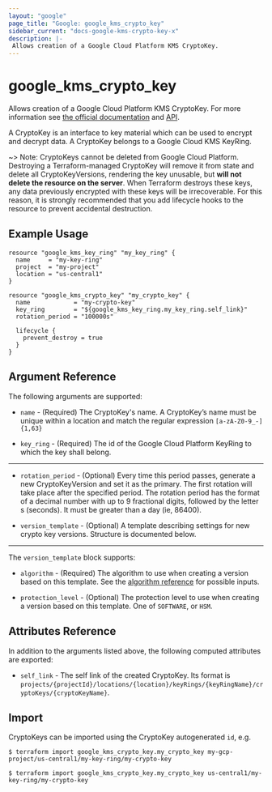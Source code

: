 ```yaml
---
layout: "google"
page_title: "Google: google_kms_crypto_key"
sidebar_current: "docs-google-kms-crypto-key-x"
description: |-
 Allows creation of a Google Cloud Platform KMS CryptoKey.
---
```


# google\_kms\_crypto\_key

Allows creation of a Google Cloud Platform KMS CryptoKey. For more information see
[the official documentation](https://cloud.google.com/kms/docs/object-hierarchy#cryptokey)
and
[API](https://cloud.google.com/kms/docs/reference/rest/v1/projects.locations.keyRings.cryptoKeys).

A CryptoKey is an interface to key material which can be used to encrypt and decrypt data. A CryptoKey belongs to a
Google Cloud KMS KeyRing.

~> Note: CryptoKeys cannot be deleted from Google Cloud Platform. Destroying a
Terraform-managed CryptoKey will remove it from state and delete all
CryptoKeyVersions, rendering the key unusable, but **will not delete the
resource on the server**. When Terraform destroys these keys, any data
previously encrypted with these keys will be irrecoverable. For this reason, it
is strongly recommended that you add lifecycle hooks to the resource to prevent
accidental destruction.

## Example Usage

```hcl
resource "google_kms_key_ring" "my_key_ring" {
  name     = "my-key-ring"
  project  = "my-project"
  location = "us-central1"
}

resource "google_kms_crypto_key" "my_crypto_key" {
  name            = "my-crypto-key"
  key_ring        = "${google_kms_key_ring.my_key_ring.self_link}"
  rotation_period = "100000s"

  lifecycle {
    prevent_destroy = true
  }
}
```

## Argument Reference

The following arguments are supported:

* `name` - (Required) The CryptoKey's name.
    A CryptoKey’s name must be unique within a location and match the regular expression `[a-zA-Z0-9_-]{1,63}`

* `key_ring` - (Required) The id of the Google Cloud Platform KeyRing to which the key shall belong.

- - -

* `rotation_period` - (Optional) Every time this period passes, generate a new CryptoKeyVersion and set it as
    the primary. The first rotation will take place after the specified period. The rotation period has the format
    of a decimal number with up to 9 fractional digits, followed by the letter s (seconds). It must be greater than
    a day (ie, 86400).
    
* `version_template` - (Optional) A template describing settings for new crypto key versions. Structure is documented below.

---

The `version_template` block supports:

* `algorithm` - (Required)  The algorithm to use when creating a version based on this template.
See the [algorithm reference](https://cloud.google.com/kms/docs/reference/rest/v1/CryptoKeyVersionAlgorithm)
for possible inputs.

* `protection_level` - (Optional) The protection level to use when creating a version based on this template.
One of `SOFTWARE`, or `HSM`.

## Attributes Reference

In addition to the arguments listed above, the following computed attributes are
exported:

* `self_link` - The self link of the created CryptoKey. Its format is `projects/{projectId}/locations/{location}/keyRings/{keyRingName}/cryptoKeys/{cryptoKeyName}`.

## Import

CryptoKeys can be imported using the CryptoKey autogenerated `id`, e.g.

```
$ terraform import google_kms_crypto_key.my_crypto_key my-gcp-project/us-central1/my-key-ring/my-crypto-key

$ terraform import google_kms_crypto_key.my_crypto_key us-central1/my-key-ring/my-crypto-key
```
